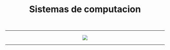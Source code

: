 <h1 align="center">
  Sistemas de computacion
</h1> <br>

---

<p align="center">
  <img   src="Img/Sistemas 1.png">
</p>

---